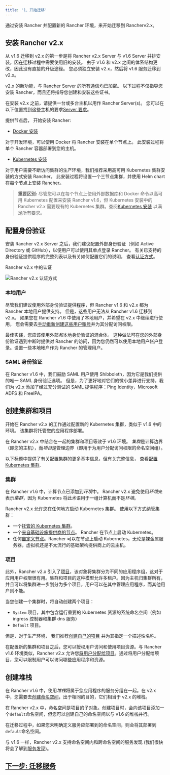 ```yaml
---
title: '1、开始迁移'
---
```


通过安装 Rancher 并配置新的 Rancher 环境，来开始迁移到 Rancherv2.x。

## 安装 Rancher v2.x

从 v1.6 迁移到 v2.x 的第一步是将 Rancher v2.x Server 与 v1.6 Server 并排安装，因在迁移过程中需要使用旧的安装。 由于 v1.6 和 v2.x 之间的体系结构更改，因此没有直接的升级途径。 您必须独立安装 v2.x，然后将 v1.6 服务迁移到 v2.x。

v2.x 的新功能，与 Rancher Server 的所有通信均已加密。 以下过程不仅指导您安装 Rancher，而且还将指导您创建和安装这些证书。

在安装 v2.x 之前，请提供一台或多台主机以用作 Rancher Server(s)。 您可以在以下位置找到这些主机的要求[Server 要求](/docs/installation/requirements/_index)。

提供节点后， 开始安装 Rancher:

- [Docker 安装](/docs/installation/other-installation-methods/single-node-docker/_index)

对于开发环境，可以使用 Docker 将 Rancher 安装在单个节点上。 此安装过程将单个 Rancher 容器部署到您的主机。

- [Kubernetes 安装](/docs/installation/k8s-install/_index)

对于用户需要不断访问集群的生产环境，我们推荐采用高可用 Kubernetes 集群安装的方式安装 Rancher。 此安装过程将设置一个三节点集群，并使用 Helm chart 在每个节点上安装 Rancher。

> **重要区别:** 尽管您可以在每个节点上使用外部数据库和 Docker 命令以高可用 Kubernetes 配置来安装 Rancher v1.6，但 Kubernetes 安装中的 Rancher v2.x 需要现有的 Kubernetes 集群。查阅[Kubernetes 安装](/docs/installation/k8s-install/_index) 以满足所有要求。

## 配置身份验证

安装 Rancher v2.x Server 之后，我们建议配置外部身份验证（例如 Active Directory 或 GitHub），以便用户可以使用其单点登录 Rancher。 有关已支持的身份验证提供程序的完整列表以及有关如何配置它们的说明， 查看[认证方式](/docs/admin-settings/authentication/_index)。

<figcaption>Rancher v2.x 中的认证</figcaption>

![Rancher v2.x 认证方式](/img/rancher/auth-providers.svg)

### 本地用户

尽管我们建议使用外部身份验证提供程序，但 Rancher v1.6 和 v2.x 都为 Rancher 本地用户提供支持。 但是，这些用户无法从 Rancher v1.6 迁移到 v2.x。 如果您在 Rancher v1.6 中使用了本地用户，并希望在 v2.x 中继续进行使用， 您会需要去[手动重新创建这些用户账号](/docs/admin-settings/authentication/_index)并为其分配访问权限。

最佳实践，您应该使用外部*和*本地身份验证的混合体。 这种做法可在您的外部身份验证遇到中断时提供对 Rancher 的访问，因为您仍然可以使用本地用户帐户登录。设置一些本地帐户作为 Rancher 的管理用户。

### SAML 身份验证

在 Rancher v1.6 中，我们鼓励 SAML 用户使用 Shibboleth，因为它是我们提供的唯一 SAML 身份验证选项。 但是，为了更好地对它们的微小差异进行支持，我们为 v2.x 添加了经过充分测试的 SAML 提供程序：Ping Identity，Microsoft ADFS 和 FreeIPA。

## 创建集群和项目

开始在 Rancher v2.x 的工作通过配置新的 Kubernetes 集群，类似于 v1.6 中的环境。 该集群将托管您的应用程序部署。

在 Rancher v2.x 中结合在一起的集群和项目等效于 v1.6 环境。 *集群*是计算边界（即您的主机），而*项目*是管理边界（即用于为用户分配访问权限的命名空间组）。

以下标题中提供了有关配置集群的更多基本信息，但有关完整信息， 查看[配置 Kubernetes 集群](/docs/cluster-provisioning/_index).

### 集群

在 Rancher v1.6 中，计算节点已添加到*环境*中。 Rancher v2.x 避免使用*环境*来表示*集群*，因为 Kubernetes 将此术语用于一组计算机而不是*环境*。

Rancher v2.x 允许您在任何地方启动 Kubernetes 集群。 使用以下方式纳管集群：

- 一个[托管的 Kubernetes 集群](/docs/cluster-provisioning/hosted-kubernetes-clusters/_index)。
- 一个[来自基础设施提供商的节点](/docs/cluster-provisioning/rke-clusters/node-pools/_index)。 Rancher 在节点上启动 Kubernetes。
- 任何[自定义节点](/docs/cluster-provisioning/rke-clusters/custom-nodes/_index)。Rancher 可以在节点上启动 Kubernetes，无论是裸金属服务器，虚拟机还是不太流行的基础架构提供商上的云主机。

### 项目

此外，Rancher v2.x 引入了[项目](/docs/cluster-admin/projects-and-namespaces/_index)，该对象将集群分为不同的应用程序组，这对于应用用户权限很有用。集群和项目的这种模型允许多租户。因为主机归集群所有，并且可以将集群进一步划分为多个项目，用户可以在其中管理应用程序，而其他用户则不能。

当您创建一个集群时，将自动创建两个项目：

- `System` 项目，其中包含运行重要的 Kubernetes 资源的系统命名空间（例如 ingress 控制器和集群 dns 服务）
- `Default` 项目。

但是，对于生产环境， 我们推荐[创建自己的项目](/docs/project-admin/namespaces/_index) 并为其指定一个描述性名称。

在配置新的集群和项目之后，您可以授权用户访问和使用项目资源。与 Rancher v1.6 环境类似，Rancher v2.x 允许您[将用户分配给项目](/docs/project-admin/_index)。通过将用户分配给项目，您可以限制用户可以访问哪些应用程序和资源。

## 创建堆栈

在 Rancher v1.6 中，使用*堆栈*将属于您应用程序的服务分组在一起。在 v2.x 中，您需要去[创建命名空间](/docs/cluster-admin/projects-and-namespaces/_index)，出于相同的目的，它们相当于 v2.x 的堆栈。

在 Rancher v2.x 中，命名空间是项目的子对象。创建项目时，会向该项目添加一个`default`命名空间，但您可以创建自己的命名空间以与 v1.6 的堆栈并行。

在迁移过程中，如果您未明确定义服务应部署到的命名空间，则会将其部署到`default`命名空间。

与 v1.6 一样，Rancher v2.x 支持命名空间内和跨命名空间的服务发现 (我们很快将会了解到[服务发现](/docs/v1.6-migration/discover-services/_index))。

## [下一步: 迁移服务](/docs/v1.6-migration/run-migration-tool/_index)
